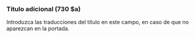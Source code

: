 ### Título adicional (730 $a)

Introduzca las traducciones del título en este campo, en caso de que no aparezcan en la portada.